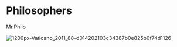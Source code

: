# Philosophers

Mr.Philo

![1200px-Vaticano_2011_88-d014202103c34387b0e825b0f74d1126](https://user-images.githubusercontent.com/80540449/233755351-90e96403-419c-41a0-8b6e-a295fe84b387.jpg)
